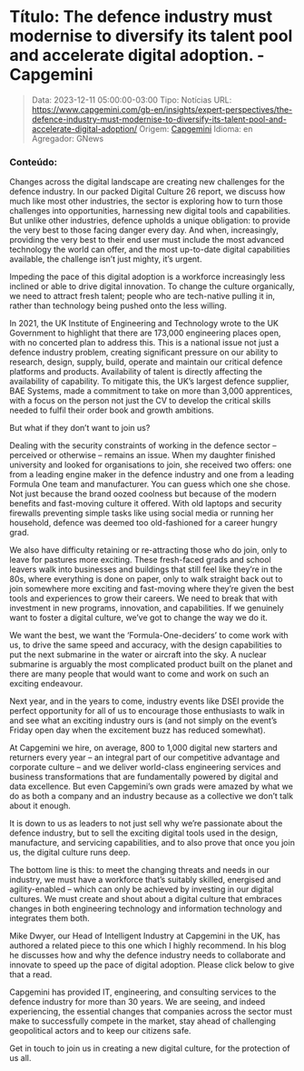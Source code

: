 # Título: The defence industry must modernise to diversify its talent pool and accelerate digital adoption. - Capgemini

>Data: 2023-12-11 05:00:00-03:00
>Tipo: Notícias
>URL: https://www.capgemini.com/gb-en/insights/expert-perspectives/the-defence-industry-must-modernise-to-diversify-its-talent-pool-and-accelerate-digital-adoption/
>Origem: [Capgemini](https://www.capgemini.com)
>Idioma: en
>Agregador: GNews

### Conteúdo:

Changes across the digital landscape are creating new challenges for the defence industry. In our packed Digital Culture 26 report, we discuss how much like most other industries, the sector is exploring how to turn those challenges into opportunities, harnessing new digital tools and capabilities. But unlike other industries, defence upholds a unique obligation: to provide the very best to those facing danger every day. And when, increasingly, providing the very best to their end user must include the most advanced technology the world can offer, and the most up-to-date digital capabilities available, the challenge isn’t just mighty, it’s urgent.

Impeding the pace of this digital adoption is a workforce increasingly less inclined or able to drive digital innovation. To change the culture organically, we need to attract fresh talent; people who are tech-native pulling it in, rather than technology being pushed onto the less willing.

In 2021, the UK Institute of Engineering and Technology wrote to the UK Government to highlight that there are 173,000 engineering places open, with no concerted plan to address this. This is a national issue not just a defence industry problem, creating significant pressure on our ability to research, design, supply, build, operate and maintain our critical defence platforms and products. Availability of talent is directly affecting the availability of capability. To mitigate this, the UK’s largest defence supplier, BAE Systems, made a commitment to take on more than 3,000 apprentices, with a focus on the person not just the CV to develop the critical skills needed to fulfil their order book and growth ambitions.

But what if they don’t want to join us?

Dealing with the security constraints of working in the defence sector – perceived or otherwise – remains an issue. When my daughter finished university and looked for organisations to join, she received two offers: one from a leading engine maker in the defence industry and one from a leading Formula One team and manufacturer. You can guess which one she chose. Not just because the brand oozed coolness but because of the modern benefits and fast-moving culture it offered. With old laptops and security firewalls preventing simple tasks like using social media or running her household, defence was deemed too old-fashioned for a career hungry grad.

We also have difficulty retaining or re-attracting those who do join, only to leave for pastures more exciting. These fresh-faced grads and school leavers walk into businesses and buildings that still feel like they’re in the 80s, where everything is done on paper, only to walk straight back out to join somewhere more exciting and fast-moving where they’re given the best tools and experiences to grow their careers. We need to break that with investment in new programs, innovation, and capabilities. If we genuinely want to foster a digital culture, we’ve got to change the way we do it.

We want the best, we want the ‘Formula-One-deciders’ to come work with us, to drive the same speed and accuracy, with the design capabilities to put the next submarine in the water or aircraft into the sky. A nuclear submarine is arguably the most complicated product built on the planet and there are many people that would want to come and work on such an exciting endeavour.

Next year, and in the years to come, industry events like DSEI provide the perfect opportunity for all of us to encourage those enthusiasts to walk in and see what an exciting industry ours is (and not simply on the event’s Friday open day when the excitement buzz has reduced somewhat).

At Capgemini we hire, on average, 800 to 1,000 digital new starters and returners every year – an integral part of our competitive advantage and corporate culture – and we deliver world-class engineering services and business transformations that are fundamentally powered by digital and data excellence. But even Capgemini’s own grads were amazed by what we do as both a company and an industry because as a collective we don’t talk about it enough.

It is down to us as leaders to not just sell why we’re passionate about the defence industry, but to sell the exciting digital tools used in the design, manufacture, and servicing capabilities, and to also prove that once you join us, the digital culture runs deep.

The bottom line is this: to meet the changing threats and needs in our industry, we must have a workforce that’s suitably skilled, energised and agility-enabled – which can only be achieved by investing in our digital cultures. We must create and shout about a digital culture that embraces changes in both engineering technology and information technology and integrates them both.

Mike Dwyer, our Head of Intelligent Industry at Capgemini in the UK, has authored a related piece to this one which I highly recommend. In his blog he discusses how and why the defence industry needs to collaborate and innovate to speed up the pace of digital adoption. Please click below to give that a read.

Capgemini has provided IT, engineering, and consulting services to the defence industry for more than 30 years. We are seeing, and indeed experiencing, the essential changes that companies across the sector must make to successfully compete in the market, stay ahead of challenging geopolitical actors and to keep our citizens safe.

Get in touch to join us in creating a new digital culture, for the protection of us all.
